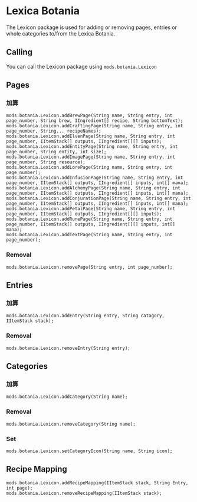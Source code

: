 # Lexica Botania

The Lexicon package is used for adding or removing pages, entries or whole categories to/from the Lexica Botania.

## Calling

You can call the Lexicon package using `mods.botania.Lexicon`

## Pages

### 加算

```zenscript
mods.botania.Lexicon.addBrewPage(String name, String entry, int page_number, String brew, IIngredient[] recipe, String bottomText);
mods.botania.Lexicon.addCraftingPage(String name, String entry, int page_number, String... recipeNames);
mods.botania.Lexicon.addElvenPage(String name, String entry, int page_number, IItemStack[] outputs, IIngredient[][] inputs);
mods.botania.Lexicon.addEntityPage(String name, String entry, int page_number, String entity, int size);
mods.botania.Lexicon.addImagePage(String name, String entry, int page_number, String resource);
mods.botania.Lexicon.addLorePage(String name, String entry, int page_number);
mods.botania.Lexicon.addInfusionPage(String name, String entry, int page_number, IItemStack[] outputs, IIngredient[] inputs, int[] mana);
mods.botania.Lexicon.addAlchemyPage(String name, String entry, int page_number, IItemStack[] outputs, IIngredient[] inputs, int[] mana);
mods.botania.Lexicon.addConjurationPage(String name, String entry, int page_number, IItemStack[] outputs, IIngredient[] inputs, int[] mana);
mods.botania.Lexicon.addPetalPage(String name, String entry, int page_number, IItemStack[] outputs, IIngredient[][] inputs);
mods.botania.Lexicon.addRunePage(String name, String entry, int page_number, IItemStack[] outputs, IIngredient[][] inputs, int[] mana);
mods.botania.Lexicon.addTextPage(String name, String entry, int page_number);
```

### Removal

```zenscript
mods.botania.Lexicon.removePage(String entry, int page_number);
```

## Entries

### 加算

```zenscript
mods.botania.Lexicon.addEntry(String entry, String catagory, IItemStack stack);
```

### Removal

```zenscript
mods.botania.Lexicon.removeEntry(String entry);
```

## Categories

### 加算

```zenscript
mods.botania.Lexicon.addCategory(String name);
```

### Removal

```zenscript
mods.botania.Lexicon.removeCategory(String name);
```

### Set

```zenscript
mods.botania.Lexicon.setCategoryIcon(String name, String icon);
```

## Recipe Mapping

```zenscript
mods.botania.Lexicon.addRecipeMapping(IItemStack stack, String Entry, int page);
mods.botania.Lexicon.removeRecipeMapping(IItemStack stack);
```